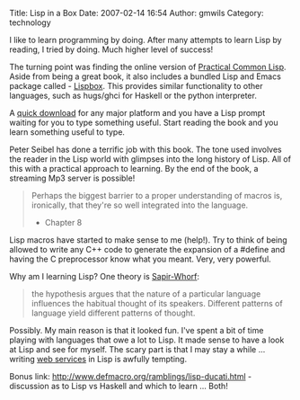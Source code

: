 Title: Lisp in a Box
Date: 2007-02-14 16:54
Author: gmwils
Category: technology

I like to learn programming by doing. After many attempts to learn Lisp
by reading, I tried by doing. Much higher level of success!

The turning point was finding the online version of [Practical Common
Lisp][]. Aside from being a great book, it also includes a bundled Lisp
and Emacs package called - [Lispbox][]. This provides similar
functionality to other languages, such as hugs/ghci for Haskell or the
python interpreter.

A [quick download][] for any major platform and you have a Lisp prompt
waiting for you to type something useful. Start reading the book and you
learn something useful to type.

Peter Seibel has done a terrific job with this book. The tone used
involves the reader in the Lisp world with glimpses into the long
history of Lisp. All of this with a practical approach to learning. By
the end of the book, a streaming Mp3 server is possible!

> Perhaps the biggest barrier to a proper understanding of macros is,
> ironically, that they're so well integrated into the language.
>
> - Chapter 8

Lisp macros have started to make sense to me (help!). Try to think of
being allowed to write any C++ code to generate the expansion of a
\#define and having the C preprocessor know what you meant. Very, very
powerful.

Why am I learning Lisp? One theory is [Sapir-Whorf][]:

> the hypothesis argues that the nature of a particular language
> influences the habitual thought of its speakers. Different patterns of
> language yield different patterns of thought.

Possibly. My main reason is that it looked fun. I've spent a bit of time
playing with languages that owe a lot to Lisp. It made sense to have a
look at Lisp and see for myself. The scary part is that I may stay a
while ... writing [web services][] in Lisp is awfully tempting.

Bonus link: http://www.defmacro.org/ramblings/lisp-ducati.html -
discussion as to Lisp vs Haskell and which to learn ... Both!

  [Practical Common Lisp]: http://www.gigamonkeys.com/book/
  [Lispbox]: http://gigamonkeys.com/book/lispbox
  [quick download]: http://gigamonkeys.com/book/lispbox/#download
  [Sapir-Whorf]: http://en.wikipedia.org/wiki/Sapir-Whorf_hypothesis
  [web services]: http://www.franz.com/support/documentation/8.0/doc/soap.htm
